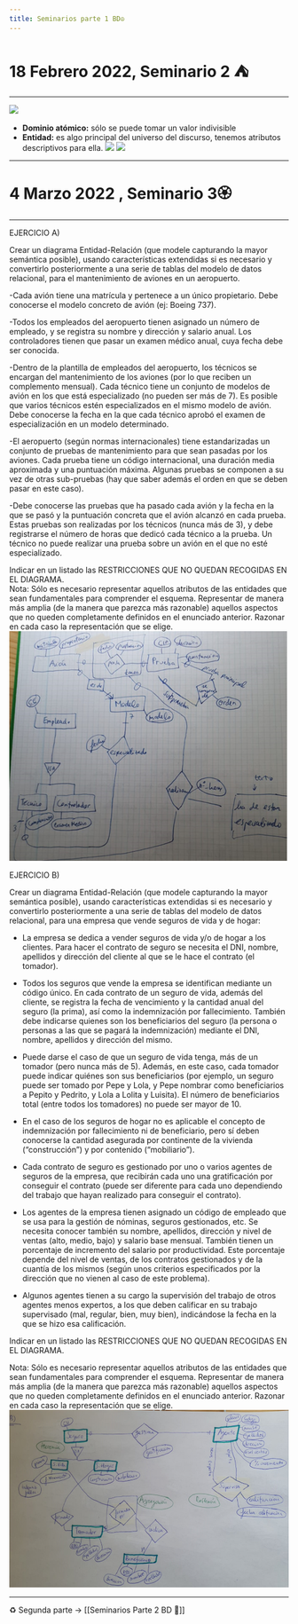 ```yaml
---
title: Seminarios parte 1 BD☮️
---
```


# 18 Febrero 2022, Seminario 2 ⛺️
---
![](./img/seminario%202.png%20|400)
- **Dominio atómico:** sólo se puede tomar un valor indivisible
- **Entidad:** es algo principal del universo del discurso, tenemos atributos descriptivos para ella.
![](./img/jugadorentrenador.png|500)
![](./img/jugadorentrenadortabla.png|400)

---
# 4 Marzo 2022 , Seminario 3🏵
---
EJERCICIO A)  
  
Crear un diagrama Entidad-Relación (que modele capturando la mayor semántica posible), usando características extendidas si es necesario y convertirlo posteriormente a una serie de tablas del modelo de datos relacional, para el mantenimiento de aviones en un aeropuerto.  
  
-Cada avión tiene una matrícula y pertenece a un único propietario. Debe conocerse el modelo concreto de avión (ej: Boeing 737).  
  
-Todos los empleados del aeropuerto tienen asignado un número de empleado, y se registra su nombre y dirección y salario anual. Los controladores tienen que pasar un examen médico anual, cuya fecha debe ser conocida.  
  
-Dentro de la plantilla de empleados del aeropuerto, los técnicos se encargan del mantenimiento de los aviones (por lo que reciben un complemento mensual). Cada técnico tiene un conjunto de modelos de avión en los que está especializado (no pueden ser más de 7). Es posible que varios técnicos estén especializados en el mismo modelo de avión. Debe conocerse la fecha en la que cada técnico aprobó el examen de especialización en un modelo determinado.  
  
-El aeropuerto (según normas internacionales) tiene estandarizadas un conjunto de pruebas de mantenimiento para que sean pasadas por los aviones. Cada prueba tiene un código internacional, una duración media aproximada y una puntuación máxima. Algunas pruebas se componen a su vez de otras sub-pruebas (hay que saber además el orden en que se deben pasar en este caso).  
  
-Debe conocerse las pruebas que ha pasado cada avión y la fecha en la que se pasó y la puntuación concreta que el avión alcanzó en cada prueba. Estas pruebas son realizadas por los técnicos (nunca más de 3), y debe registrarse el número de horas que dedicó cada técnico a la prueba. Un técnico no puede realizar una prueba sobre un avión en el que no esté especializado.  
  
Indicar en un listado las RESTRICCIONES QUE NO QUEDAN RECOGIDAS EN EL DIAGRAMA.  
Nota: Sólo es necesario representar aquellos atributos de las entidades que sean fundamentales para comprender el esquema. Representar de manera más amplia (de la manera que parezca más razonable) aquellos aspectos que no queden completamente definidos en el enunciado anterior. Razonar en cada caso la representación que se elige.
![](img/seminario%203.png)

EJERCICIO B)  
  
Crear un diagrama Entidad-Relación (que modele capturando la mayor semántica posible), usando características extendidas si es necesario y convertirlo posteriormente a una serie de tablas del modelo de datos relacional, para una empresa que vende seguros de vida y de hogar:  
  
- La empresa se dedica a vender seguros de vida y/o de hogar a los clientes. Para hacer el contrato de seguro se necesita el DNI, nombre, apellidos y dirección del cliente al que se le hace el contrato (el tomador).  
  
- Todos los seguros que vende la empresa se identifican mediante un código único. En cada contrato de un seguro de vida, además del cliente, se registra la fecha de vencimiento y la cantidad anual del seguro (la prima), así como la indemnización por fallecimiento. También debe indicarse quienes son los beneficiarios del seguro (la persona o personas a las que se pagará la indemnización) mediante el DNI, nombre, apellidos y dirección del mismo.  
  
- Puede darse el caso de que un seguro de vida tenga, más de un tomador (pero nunca más de 5). Además, en este caso, cada tomador puede indicar quiénes son sus beneficiarios (por ejemplo, un seguro puede ser tomado por Pepe y Lola, y Pepe nombrar como beneficiarios a Pepito y Pedrito, y Lola a Lolita y Luisita). El número de beneficiarios total (entre todos los tomadores) no puede ser mayor de 10.  
  
- En el caso de los seguros de hogar no es aplicable el concepto de indemnización por fallecimiento ni de beneficiario, pero sí deben conocerse la cantidad asegurada por continente de la vivienda (“construcción”) y por contenido (“mobiliario”).  
  
- Cada contrato de seguro es gestionado por uno o varios agentes de seguros de la empresa, que recibirán cada uno una gratificación por conseguir el contrato (puede ser diferente para cada uno dependiendo del trabajo que hayan realizado para conseguir el contrato).  
  
- Los agentes de la empresa tienen asignado un código de empleado que se usa para la gestión de nóminas, seguros gestionados, etc. Se necesita conocer también su nombre, apellidos, dirección y nivel de ventas (alto, medio, bajo) y salario base mensual. También tienen un porcentaje de incremento del salario por productividad. Este porcentaje depende del nivel de ventas, de los contratos gestionados y de la cuantía de los mismos (según unos criterios especificados por la dirección que no vienen al caso de este problema).  
  
- Algunos agentes tienen a su cargo la supervisión del trabajo de otros agentes menos expertos, a los que deben calificar en su trabajo supervisado (mal, regular, bien, muy bien), indicándose la fecha en la que se hizo esa calificación.  
  
Indicar en un listado las RESTRICCIONES QUE NO QUEDAN RECOGIDAS EN EL DIAGRAMA.  
  
Nota: Sólo es necesario representar aquellos atributos de las entidades que sean fundamentales para comprender el esquema. Representar de manera más amplia (de la manera que parezca más razonable) aquellos aspectos que no queden completamente definidos en el enunciado anterior. Razonar en cada caso la representación que se elige.
![](img/Ej%20b%20seminario%202.png)

---


♻️ Segunda parte -> [[Seminarios Parte 2 BD 🎁]]